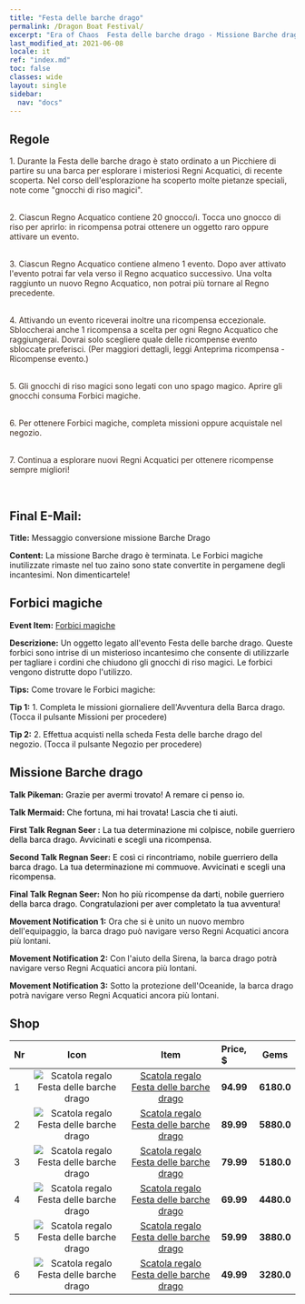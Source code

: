 ```yaml
---
title: "Festa delle barche drago"
permalink: /Dragon Boat Festival/
excerpt: "Era of Chaos  Festa delle barche drago - Missione Barche drago"
last_modified_at: 2021-06-08
locale: it
ref: "index.md"
toc: false
classes: wide
layout: single
sidebar:
  nav: "docs"
---
```




## Regole

  <span style="color: #3c2a1e">1. Durante la Festa delle barche drago è stato ordinato a un Picchiere di partire su una barca per esplorare i misteriosi Regni Acquatici, di recente scoperta. Nel corso dell'esplorazione ha scoperto molte pietanze speciali, note come \"gnocchi di riso magici\".</span><br/>

<br/>  <span style="color: #3c2a1e">2. Ciascun Regno Acquatico contiene 20 gnocco/i. Tocca uno gnocco di riso per aprirlo: in ricompensa potrai ottenere un oggetto raro oppure attivare un evento.</span><br/>

<br/>  <span style="color: #3c2a1e">3. Ciascun Regno Acquatico contiene almeno 1 evento. Dopo aver attivato l'evento potrai far vela verso il Regno acquatico successivo. Una volta raggiunto un nuovo Regno Acquatico, non potrai più tornare al Regno precedente.</span><br/>

<br/>  <span style="color: #3c2a1e">4. Attivando un evento riceverai inoltre una ricompensa eccezionale. Sbloccherai anche 1 ricompensa a scelta per ogni Regno Acquatico che raggiungerai. Dovrai solo scegliere quale delle ricompense evento sbloccate preferisci. (Per maggiori dettagli, leggi Anteprima ricompensa - Ricompense evento.)</span><br/>

<br/>  <span style="color: #3c2a1e">5. Gli gnocchi di riso magici sono legati con uno spago magico. Aprire gli gnocchi consuma Forbici magiche.</span><br/>

<br/>  <span style="color: #3c2a1e">6. Per ottenere Forbici magiche, completa missioni oppure acquistale nel negozio.</span><br/>

<br/>  <span style="color: #3c2a1e">7. Continua a esplorare nuovi Regni Acquatici per ottenere ricompense sempre migliori!</span><br/>

<br/>

## Final E-Mail:

  **Title:** Messaggio conversione missione Barche Drago

  **Content:** La missione Barche drago è terminata. Le Forbici magiche inutilizzate rimaste nel tuo zaino sono state convertite in pergamene degli incantesimi. Non dimenticartele!



## Forbici magiche

  **Event Item:** [Forbici magiche](/it/Items/con_2175/)

  **Descrizione:** Un oggetto legato all'evento Festa delle barche drago. Queste forbici sono intrise di un misterioso incantesimo che consente di utilizzarle per tagliare i cordini che chiudono gli gnocchi di riso magici. Le forbici vengono distrutte dopo l'utilizzo.

  **Tips:** Come trovare le Forbici magiche:

  **Tip 1:** 1. Completa le missioni giornaliere dell'Avventura della Barca drago. (Tocca il pulsante Missioni per procedere)

  **Tip 2:** 2. Effettua acquisti nella scheda Festa delle barche drago del negozio. (Tocca il pulsante Negozio per procedere)



## Missione Barche drago

  **Talk Pikeman:** <span style="color: #000000">Grazie per avermi trovato! A remare ci penso io.</span>

  **Talk Mermaid:** <span style="color: #000000">Che fortuna, mi hai trovata! Lascia che ti aiuti.</span>

  **First Talk Regnan Seer :** <span style="color: #000000">La tua determinazione mi colpisce, nobile guerriero della barca drago. Avvicinati e scegli una ricompensa.</span>

  **Second Talk Regnan Seer:** <span style="color: #000000">E così ci rincontriamo, nobile guerriero della barca drago. La tua determinazione mi commuove. Avvicinati e scegli una ricompensa.</span>

  **Final Talk Regnan Seer:** <span style="color: #000000">Non ho più ricompense da darti, nobile guerriero della barca drago. Congratulazioni per aver completato la tua avventura!</span>

  **Movement Notification 1:** Ora che si è unito un nuovo membro dell'equipaggio, la barca drago può navigare verso Regni Acquatici ancora più lontani.

  **Movement Notification 2:** Con l'aiuto della Sirena, la barca drago potrà navigare verso Regni Acquatici ancora più lontani.

  **Movement Notification 3:** Sotto la protezione dell'Oceanide, la barca drago potrà navigare verso Regni Acquatici ancora più lontani.



## Shop

  |  Nr  | Icon | Item | Price, $ | Gems | 
  |:-----|:------:|:------:|:-------|:------:|
  | 1 | ![Scatola regalo Festa delle barche drago](/images/t/i_907331.png) | [Scatola regalo Festa delle barche drago](/ItemsIT/con_1715/) | **94.99** | **6180.0** |
  | 2 | ![Scatola regalo Festa delle barche drago](/images/t/i_907331.png) | [Scatola regalo Festa delle barche drago](/ItemsIT/con_1716/) | **89.99** | **5880.0** |
  | 3 | ![Scatola regalo Festa delle barche drago](/images/t/i_907331.png) | [Scatola regalo Festa delle barche drago](/ItemsIT/con_1717/) | **79.99** | **5180.0** |
  | 4 | ![Scatola regalo Festa delle barche drago](/images/t/i_907331.png) | [Scatola regalo Festa delle barche drago](/ItemsIT/con_1718/) | **69.99** | **4480.0** |
  | 5 | ![Scatola regalo Festa delle barche drago](/images/t/i_907331.png) | [Scatola regalo Festa delle barche drago](/ItemsIT/con_1719/) | **59.99** | **3880.0** |
  | 6 | ![Scatola regalo Festa delle barche drago](/images/t/i_907331.png) | [Scatola regalo Festa delle barche drago](/ItemsIT/con_1720/) | **49.99** | **3280.0** |
